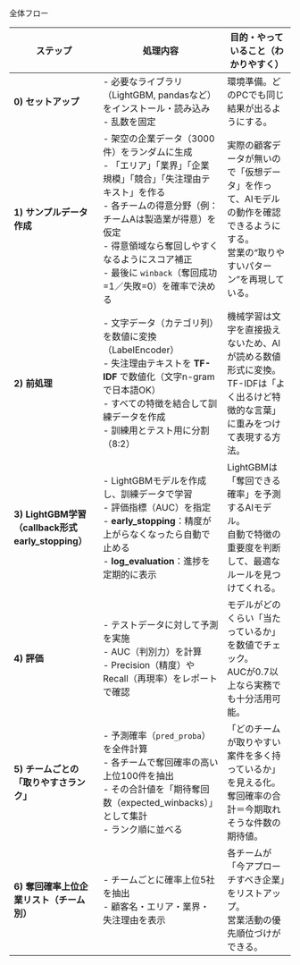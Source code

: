 全体フロー

| ステップ                                         | 処理内容                                                                                                                                                                | 目的・やっていること（わかりやすく）                                                      |
| -------------------------------------------- | ------------------------------------------------------------------------------------------------------------------------------------------------------------------- | ----------------------------------------------------------------------- |
| **0) セットアップ**                                | - 必要なライブラリ（LightGBM, pandasなど）をインストール・読み込み<br>- 乱数を固定                                                                                                               | 環境準備。どのPCでも同じ結果が出るようにする。                                                |
| **1) サンプルデータ作成**                             | - 架空の企業データ（3000件）をランダムに生成<br>- 「エリア」「業界」「企業規模」「競合」「失注理由テキスト」を作る<br>- 各チームの得意分野（例：チームAは製造業が得意）を仮定<br>- 得意領域なら奪回しやすくなるようにスコア補正<br>- 最後に `winback`（奪回成功=1／失敗=0）を確率で決める | 実際の顧客データが無いので「仮想データ」を作って、AIモデルの動作を確認できるようにする。<br>営業の“取りやすいパターン”を再現している。 |
| **2) 前処理**                                   | - 文字データ（カテゴリ列）を数値に変換（LabelEncoder）<br>- 失注理由テキストを **TF-IDF** で数値化（文字n-gramで日本語OK）<br>- すべての特徴を結合して訓練データを作成<br>- 訓練用とテスト用に分割（8:2）                                    | 機械学習は文字を直接扱えないため、AIが読める数値形式に変換。<br>TF-IDFは「よく出るけど特徴的な言葉」に重みをつけて表現する方法。  |
| **3) LightGBM学習（callback形式 early_stopping）** | - LightGBMモデルを作成し、訓練データで学習<br>- 評価指標（AUC）を指定<br>- **early_stopping**：精度が上がらなくなったら自動で止める<br>- **log_evaluation**：進捗を定期的に表示                                           | LightGBMは「奪回できる確率」を予測するAIモデル。<br>自動で特徴の重要度を判断して、最適なルールを見つけてくれる。         |
| **4) 評価**                                    | - テストデータに対して予測を実施<br>- AUC（判別力）を計算<br>- Precision（精度）やRecall（再現率）をレポートで確認                                                                                           | モデルがどのくらい「当たっているか」を数値でチェック。<br>AUCが0.7以上なら実務でも十分活用可能。                   |
| **5) チームごとの「取りやすさランク」**                      | - 予測確率（`pred_proba`）を全件計算<br>- 各チームで奪回確率の高い上位100件を抽出<br>- その合計値を「期待奪回数（expected_winbacks）」として集計<br>- ランク順に並べる                                                       | 「どのチームが取りやすい案件を多く持っているか」を見える化。<br>奪回確率の合計＝今期取れそうな件数の期待値。                |
| **6) 奪回確率上位企業リスト（チーム別）**                     | - チームごとに確率上位5社を抽出<br>- 顧客名・エリア・業界・失注理由を表示                                                                                                                           | 各チームが「今アプローチすべき企業」をリストアップ。<br>営業活動の優先順位づけができる。                          |
